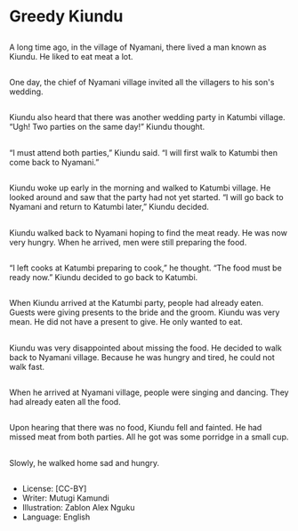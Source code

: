 # Greedy Kiundu

##
A long time ago, in the village
of Nyamani, there lived a man
known as Kiundu.
He liked to eat meat a lot.

##
One day, the chief of Nyamani
village invited all the villagers
to his son's wedding.

##
Kiundu also heard that there
was another wedding party in
Katumbi village.
“Ugh! Two parties on the same
day!” Kiundu thought.

##
“I must attend both parties,”
Kiundu said.
“I will first walk to Katumbi then
come back to Nyamani.”

##
Kiundu woke up early in the
morning and walked to Katumbi
village.
He looked around and saw that
the party had not yet started.
“I will go back to Nyamani and
return to Katumbi later,” Kiundu
decided.

##
Kiundu walked back to Nyamani
hoping to find the meat ready.
He was now very hungry.
When he arrived, men were still
preparing the food.

##
“I left cooks at Katumbi
preparing to cook,” he thought.
“The food must be ready now.”
Kiundu decided to go back to
Katumbi.

##
When Kiundu arrived at the
Katumbi party, people had
already eaten.
Guests were giving presents to
the bride and the groom.
Kiundu was very mean.
He did not have a present to
give. He only wanted to eat.

##
Kiundu was very disappointed
about missing the food.
He decided to walk back to
Nyamani village.
Because he was hungry and
tired, he could not walk fast.

##
When he arrived at Nyamani
village, people were singing and
dancing.
They had already eaten all the
food.

##
Upon hearing that there was no
food, Kiundu fell and fainted.
He had missed meat from both
parties.
All he got was some porridge in
a small cup.

##
Slowly, he walked home sad
and hungry.

##
* License: [CC-BY]
* Writer: Mutugi Kamundi
* Illustration: Zablon Alex Nguku
* Language: English
